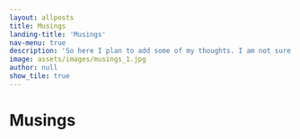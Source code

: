```yaml
---
layout: allposts
title: Musings
landing-title: 'Musings'
nav-menu: true
description: 'So here I plan to add some of my thoughts. I am not sure what I will write here, but I will try to keep it interesting. WARNING: Proceed at your own risk.'
image: assets/images/musings_1.jpg
author: null
show_tile: true
---
```


<h1>Musings</h1>


